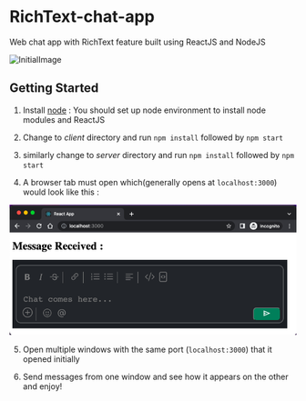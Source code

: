 # RichText-chat-app

Web chat app with RichText feature built using ReactJS and NodeJS

<!-- ![video](/media/ChatAppDemoVideo.mov) -->
![InitialImage](https://user-images.githubusercontent.com/37045880/190958928-52fa5844-7646-400f-b648-bb8384e52951.png)


## Getting Started

1. Install [node](https://nodejs.org/en/) : You should set up node environment to install node modules and ReactJS

2. Change to _client_ directory and run `npm install` followed by `npm start`

3. similarly change to _server_ directory and run `npm install` followed by `npm start`

4. A browser tab must open which(generally opens at `localhost:3000`) would look like this :

![InitialImage](/media/InitialImage.png)

5. Open multiple windows with the same port (`localhost:3000`) that it opened initially

6. Send messages from one window and see how it appears on the other and enjoy!
